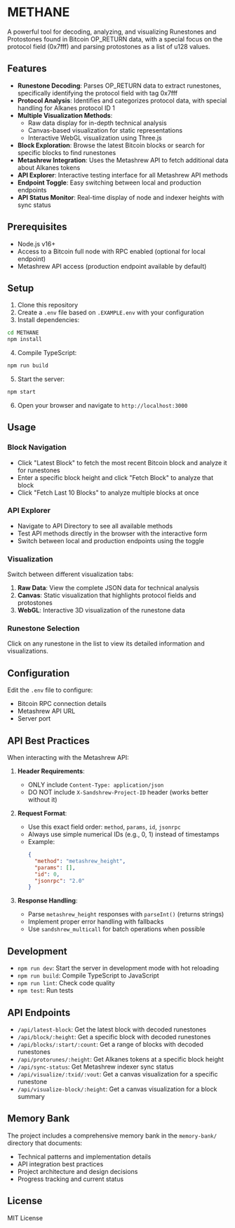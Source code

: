 # METHANE

A powerful tool for decoding, analyzing, and visualizing Runestones and Protostones found in Bitcoin OP_RETURN data, with a special focus on the protocol field (0x7fff) and parsing protostones as a list of u128 values.

## Features

- **Runestone Decoding**: Parses OP_RETURN data to extract runestones, specifically identifying the protocol field with tag 0x7fff
- **Protocol Analysis**: Identifies and categorizes protocol data, with special handling for Alkanes protocol ID 1
- **Multiple Visualization Methods**:
  - Raw data display for in-depth technical analysis
  - Canvas-based visualization for static representations
  - Interactive WebGL visualization using Three.js
- **Block Exploration**: Browse the latest Bitcoin blocks or search for specific blocks to find runestones
- **Metashrew Integration**: Uses the Metashrew API to fetch additional data about Alkanes tokens
- **API Explorer**: Interactive testing interface for all Metashrew API methods
- **Endpoint Toggle**: Easy switching between local and production endpoints
- **API Status Monitor**: Real-time display of node and indexer heights with sync status

## Prerequisites

- Node.js v16+
- Access to a Bitcoin full node with RPC enabled (optional for local endpoint)
- Metashrew API access (production endpoint available by default)

## Setup

1. Clone this repository
2. Create a `.env` file based on `.EXAMPLE.env` with your configuration
3. Install dependencies:

```bash
cd METHANE
npm install
```

4. Compile TypeScript:

```bash
npm run build
```

5. Start the server:

```bash
npm start
```

6. Open your browser and navigate to `http://localhost:3000`

## Usage

### Block Navigation

- Click "Latest Block" to fetch the most recent Bitcoin block and analyze it for runestones
- Enter a specific block height and click "Fetch Block" to analyze that block
- Click "Fetch Last 10 Blocks" to analyze multiple blocks at once

### API Explorer

- Navigate to API Directory to see all available methods
- Test API methods directly in the browser with the interactive form
- Switch between local and production endpoints using the toggle

### Visualization

Switch between different visualization tabs:

1. **Raw Data**: View the complete JSON data for technical analysis
2. **Canvas**: Static visualization that highlights protocol fields and protostones
3. **WebGL**: Interactive 3D visualization of the runestone data

### Runestone Selection

Click on any runestone in the list to view its detailed information and visualizations.

## Configuration

Edit the `.env` file to configure:

- Bitcoin RPC connection details
- Metashrew API URL
- Server port

## API Best Practices

When interacting with the Metashrew API:

1. **Header Requirements**:
   - ONLY include `Content-Type: application/json`
   - DO NOT include `X-Sandshrew-Project-ID` header (works better without it)

2. **Request Format**:
   - Use this exact field order: `method`, `params`, `id`, `jsonrpc`
   - Always use simple numerical IDs (e.g., 0, 1) instead of timestamps
   - Example:
     ```json
     {
       "method": "metashrew_height",
       "params": [],
       "id": 0,
       "jsonrpc": "2.0"
     }
     ```

3. **Response Handling**:
   - Parse `metashrew_height` responses with `parseInt()` (returns strings)
   - Implement proper error handling with fallbacks
   - Use `sandshrew_multicall` for batch operations when possible

## Development

- `npm run dev`: Start the server in development mode with hot reloading
- `npm run build`: Compile TypeScript to JavaScript
- `npm run lint`: Check code quality
- `npm test`: Run tests

## API Endpoints

- `/api/latest-block`: Get the latest block with decoded runestones
- `/api/block/:height`: Get a specific block with decoded runestones
- `/api/blocks/:start/:count`: Get a range of blocks with decoded runestones
- `/api/protorunes/:height`: Get Alkanes tokens at a specific block height
- `/api/sync-status`: Get Metashrew indexer sync status
- `/api/visualize/:txid/:vout`: Get a canvas visualization for a specific runestone
- `/api/visualize-block/:height`: Get a canvas visualization for a block summary

## Memory Bank

The project includes a comprehensive memory bank in the `memory-bank/` directory that documents:
- Technical patterns and implementation details
- API integration best practices
- Project architecture and design decisions
- Progress tracking and current status

## License

MIT License

